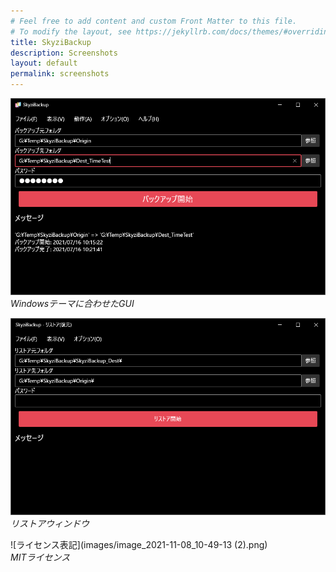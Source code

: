 ```yaml
---
# Feel free to add content and custom Front Matter to this file.
# To modify the layout, see https://jekyllrb.com/docs/themes/#overriding-theme-defaults
title: SkyziBackup
description: Screenshots
layout: default
permalink: screenshots
---
```


![メインウィンドウ](images/main.png)  
*Windowsテーマに合わせたGUI*


![リストアウィンドウ](images/image_2021-11-08_10-49-13.png)  
*リストアウィンドウ*


![ライセンス表記](images/image_2021-11-08_10-49-13 (2).png)  
*MITライセンス*

